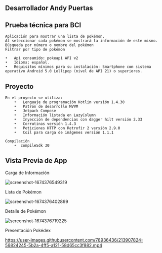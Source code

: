 ## Desarrollador Andy Puertas

## Prueba técnica para BCI
    Aplicación para mostrar una lista de pokémon.
    Al seleccionar cada pokémon se mostrará la información de este mismo.
    Búsqueda por número o nombre del pokémon
    Filtrar por tipo de pokémon

    •	Api consumido: pokeapi API v2
    •	Idioma: español.
    •	Requisitos mínimos para su instalación: Smartphone con sistema operativo Android 5.0 Lollipop (nivel de API 21) o superiores.

## Proyecto
    En el proyecto se utiliza:
        •	Lenguaje de programación Kotlin versión 1.4.30
        •	Patrón de desarrollo MVVM
        •	Jetpack Compose
        •	Información listada en LazyColumn
        •	Inyección de dependencias con dagger hilt versión 2.33
        •	Corrutinas versión 1.4.3
        •	Peticiones HTTP con Retrofir 2 versión 2.9.0
        •	Coil para carga de imágenes versión 1.1.1

    Compilación
        •  compileSdk 30
## Vista Previa de App


Carga de Información

![screenshot-1674376549319](https://user-images.githubusercontent.com/78936436/213907246-226d6371-38c6-4415-962a-da3e5673d192.png)



Lista de Pokémon

![screenshot-1674376402899](https://user-images.githubusercontent.com/78936436/213907288-7c1ab873-b53f-4251-be69-bee802b1975a.png)



Detalle de Pokémon

![screenshot-1674376719225](https://user-images.githubusercontent.com/78936436/213907306-d218e54a-dbe3-482b-8700-9e41ca2b413e.png)


Presentación Pokédex

https://user-images.githubusercontent.com/78936436/213907824-56824245-5b2a-4ff5-a121-58d65cc3f882.mp4

